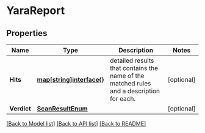 # YaraReport

## Properties

Name | Type | Description | Notes
------------ | ------------- | ------------- | -------------
**Hits** | [**map[string]interface{}**](.md) | detailed results that contains the name of the matched rules and a description for each. | [optional] 
**Verdict** | [**ScanResultEnum**](ScanResultEnum.md) |  | [optional] 

[[Back to Model list]](../README.md#documentation-for-models) [[Back to API list]](../README.md#documentation-for-api-endpoints) [[Back to README]](../README.md)


